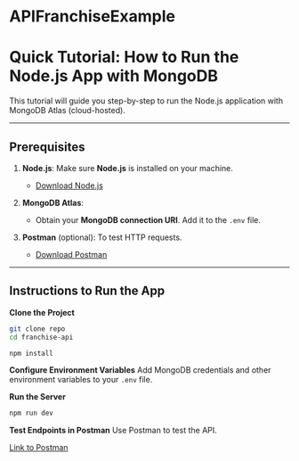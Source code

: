 # APIFranchiseExample

# **Quick Tutorial: How to Run the Node.js App with MongoDB**

This tutorial will guide you step-by-step to run the Node.js application with MongoDB Atlas (cloud-hosted).

---

## **Prerequisites**

1. **Node.js**: Make sure **Node.js** is installed on your machine.
   - [Download Node.js](https://nodejs.org)

2. **MongoDB Atlas**:
   - Obtain your **MongoDB connection URI**. Add it to the `.env` file.

3. **Postman** (optional): To test HTTP requests.
   - [Download Postman](https://www.postman.com/)

---

## **Instructions to Run the App**

**Clone the Project**
```bash
git clone repo
cd franchise-api

npm install
```

**Configure Environment Variables**
Add MongoDB credentials and other environment variables to your `.env` file.

**Run the Server**
```bash
npm run dev
```

**Test Endpoints in Postman**
Use Postman to test the API.

[Link to Postman](https://www.postman.com/technical-observer-90393005/testing-app-franchise)
